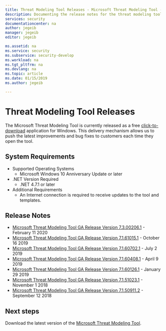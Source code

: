 ```yaml
---
title: Threat Modeling Tool Releases - Microsoft Threat Modeling Tool - Azure | Microsoft Docs
description: Documenting the release notes for the threat modeling tool
services: security
documentationcenter: na
author: jegeib
manager: jegeib
editor: jegeib

ms.assetid: na
ms.service: security
ms.subservice: security-develop
ms.workload: na
ms.tgt_pltfrm: na
ms.devlang: na
ms.topic: article
ms.date: 01/15/2019
ms.author: jegeib

---
```


# Threat Modeling Tool Releases

The Microsoft Threat Modeling Tool is currently released as a free [click-to-download](https://aka.ms/threatmodelingtool) application for Windows. This delivery mechanism allows us to push the latest improvements and bug fixes to customers each time they open the tool.

## System Requirements

- Supported Operating Systems
  - Microsoft Windows 10 Anniversary Update or later
- .NET Version Required
  - .NET 4.7.1 or later
- Additional Requirements
  - An Internet connection is required to receive updates to the tool and templates.

## Release Notes

- [Microsoft Threat Modeling Tool GA Release Version 7.3.00206.1](threat-modeling-tool-releases-73002061.md) - February 11 2020
- [Microsoft Threat Modeling Tool GA Release Version 7.1.61015.1](threat-modeling-tool-releases-71610151.md) - October 16 2019
- [Microsoft Threat Modeling Tool GA Release Version 7.1.60702.1](threat-modeling-tool-releases-71607021.md) - July 2 2019
- [Microsoft Threat Modeling Tool GA Release Version 7.1.60408.1](threat-modeling-tool-releases-71604081.md) - April 9 2019
- [Microsoft Threat Modeling Tool GA Release Version 7.1.60126.1](threat-modeling-tool-releases-71601261.md) - January 29 2019
- [Microsoft Threat Modeling Tool GA Release Version 7.1.51023.1](threat-modeling-tool-releases-71510231.md) - November 1 2018
- [Microsoft Threat Modeling Tool GA Release Version 7.1.50911.2](threat-modeling-tool-releases-71509112.md) - September 12 2018

## Next steps

Download the latest version of the [Microsoft Threat Modeling Tool](https://aka.ms/threatmodelingtool).
